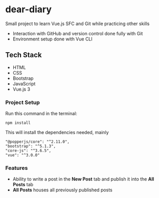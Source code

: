 # dear-diary
Small project to learn Vue.js SFC and Git while practicing other skills
* Interaction with GitHub and version control done fully with Git
* Environment setup done with Vue CLI

## Tech Stack
* HTML
* CSS
* Bootstrap
* JavaScript
* Vue.js 3

### Project Setup
Run this command in the terminal:

```
npm install
```

This will install the dependencies needed, mainly 

```
"@popperjs/core": "^2.11.0",
"bootstrap": "^5.1.3",
"core-js": "^3.6.5",
"vue": "^3.0.0"
```

### Features
* Ability to write a post in the **New Post** tab and publish it into the **All Posts** tab
* **All Posts** houses all previously published posts